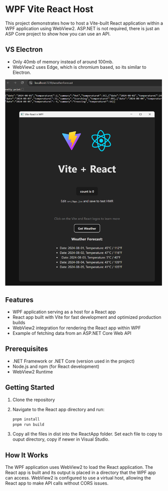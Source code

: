 # WPF Vite React Host

This project demonstrates how to host a Vite-built React application within a WPF application using WebView2. ASP.NET is not required, there is just an ASP Core project to show how you can use an API.

## VS Electron
- Only 40mb of memory instead of around 100mb.
- WebView2 uses Edge, which is chromium based, so its similar to Electron.

![Screenshot of the application](screenshot.png)

## Features

- WPF application serving as a host for a React app
- React app built with Vite for fast development and optimized production builds
- WebView2 integration for rendering the React app within WPF
- Example of fetching data from an ASP.NET Core Web API

## Prerequisites

- .NET Framework or .NET Core (version used in the project)
- Node.js and npm (for React development)
- WebView2 Runtime

## Getting Started

1. Clone the repository
2. Navigate to the React app directory and run:

    ```sh
    pnpm install
    pnpm run build
    ```

3. Copy all the files in dist into the ReactApp folder. Set each file to copy to ouput directory, copy if newer in Visual Studio.

## How It Works

The WPF application uses WebView2 to load the React application. The React app is built and its output is placed in a directory that the WPF app can access. WebView2 is configured to use a virtual host, allowing the React app to make API calls without CORS issues.

